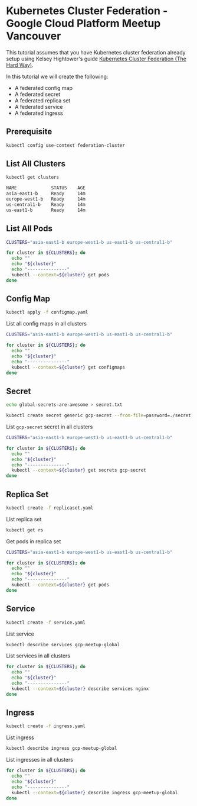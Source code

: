 # Kubernetes Cluster Federation - Google Cloud Platform Meetup Vancouver

This tutorial assumes that you have Kubernetes cluster federation already setup using Kelsey Hightower's guide [Kubernetes Cluster Federation (The Hard Way)](https://github.com/kelseyhightower/kubernetes-cluster-federation).

In this tutorial we will create the following:

* A federated config map
* A federated secret
* A federated replica set
* A federated service
* A federated ingress

## Prerequisite

```bash
kubectl config use-context federation-cluster
```

## List All Clusters

```bash
kubectl get clusters
```

```bash
NAME             STATUS    AGE
asia-east1-b     Ready     14m
europe-west1-b   Ready     14m
us-central1-b    Ready     14m
us-east1-b       Ready     14m
```

## List All Pods

```bash
CLUSTERS="asia-east1-b europe-west1-b us-east1-b us-central1-b"
```

```bash
for cluster in ${CLUSTERS}; do
  echo ""
  echo "${cluster}"
  echo "---------------"
  kubectl --context=${cluster} get pods
done
```

## Config Map

```bash
kubectl apply -f configmap.yaml
```

List all config maps in all clusters

```bash
CLUSTERS="asia-east1-b europe-west1-b us-east1-b us-central1-b"
```

```bash
for cluster in ${CLUSTERS}; do
  echo ""
  echo "${cluster}"
  echo "---------------"
  kubectl --context=${cluster} get configmaps
done
```

## Secret

```bash
echo global-secrets-are-awesome > secret.txt
```

```bash
kubectl create secret generic gcp-secret --from-file=password=./secret.txt
```

List `gcp-secret` secret in all clusters

```bash
CLUSTERS="asia-east1-b europe-west1-b us-east1-b us-central1-b"
```

```bash
for cluster in ${CLUSTERS}; do
  echo ""
  echo "${cluster}"
  echo "---------------"
  kubectl --context=${cluster} get secrets gcp-secret
done
```

## Replica Set

```bash
kubectl create -f replicaset.yaml
```

List replica set

```bash
kubectl get rs
```

Get pods in replica set

```bash
CLUSTERS="asia-east1-b europe-west1-b us-east1-b us-central1-b" 
```

```bash
for cluster in ${CLUSTERS}; do
  echo ""
  echo "${cluster}"
  echo "---------------"
  kubectl --context=${cluster} get pods
done
```

## Service

```bash
kubectl create -f service.yaml
```

List service

```bash
kubectl describe services gcp-meetup-global
```

List services in all clusters

```bash
for cluster in ${CLUSTERS}; do
  echo ""
  echo "${cluster}"
  echo "---------------"
  kubectl --context=${cluster} describe services nginx
done
```

## Ingress

```bash
kubectl create -f ingress.yaml
```

List ingress

```bash
kubectl describe ingress gcp-meetup-global
```

List ingresses in all clusters

```bash
for cluster in ${CLUSTERS}; do
  echo ""
  echo "${cluster}"
  echo "---------------"
  kubectl --context=${cluster} describe ingress gcp-meetup-global
done
```